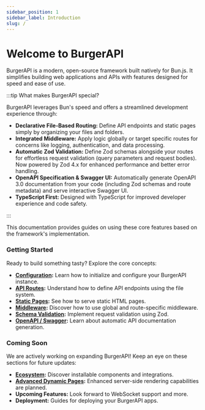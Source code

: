 ```yaml
---
sidebar_position: 1
sidebar_label: Introduction
slug: /
---
```


# Welcome to BurgerAPI

BurgerAPI is a modern, open-source framework built natively for Bun.js. It simplifies building web applications and APIs with features designed for speed and ease of use.

:::tip What makes BurgerAPI special?

BurgerAPI leverages Bun's speed and offers a streamlined development experience through:

- **Declarative File-Based Routing:** Define API endpoints and static pages simply by organizing your files and folders.
- **Integrated Middleware:** Apply logic globally or target specific routes for concerns like logging, authentication, and data processing.
- **Automatic Zod Validation:** Define Zod schemas alongside your routes for effortless request validation (query parameters and request bodies). Now powered by Zod 4.x for enhanced performance and better error handling.
- **OpenAPI Specification & Swagger UI:** Automatically generate OpenAPI 3.0 documentation from your code (including Zod schemas and route metadata) and serve interactive Swagger UI.
- **TypeScript First:** Designed with TypeScript for improved developer experience and code safety.

:::

This documentation provides guides on using these core features based on the framework's implementation.

### Getting Started

Ready to build something tasty? Explore the core concepts:

- **[Configuration](./core/configuration.md):** Learn how to initialize and configure your BurgerAPI instance.
- **[API Routes](./routing/api-routes.md):** Understand how to define API endpoints using the file system.
- **[Static Pages](./routing/static-pages.md):** See how to serve static HTML pages.
- **[Middleware](./request-handling/middleware.md):** Discover how to use global and route-specific middleware.
- **[Schema Validation](./request-handling/validation.md):** Implement request validation using Zod.
- **[OpenAPI / Swagger](./api/openapi.md):** Learn about automatic API documentation generation.

### Coming Soon

We are actively working on expanding BurgerAPI! Keep an eye on these sections for future updates:

- **[Ecosystem](./ecosystem/introduction.md):** Discover installable components and integrations.
- **[Advanced Dynamic Pages](./routing/dynamic-pages.md):** Enhanced server-side rendering capabilities are planned.
- **Upcoming Features:** Look forward to WebSocket support and more.
- **Deployment:** Guides for deploying your BurgerAPI apps.
